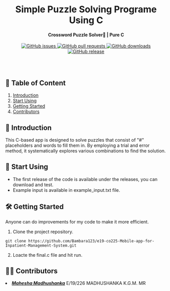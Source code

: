 <div align="center">
  <h1><b>Simple Puzzle Solving Programe Using C</b></h1>
</div>

<h4 align="center">Crossword Puzzle Solver🧩 | Pure C</h4>

<div align="center">
    <a href="https://github.com/bambara123/Food-Delivery-Website-Project-C0226/issues">
        <img src="https://img.shields.io/github/issues/bambara123/Food-Delivery-Website-Project-C0226" alt="GitHub issues">
    </a>
    <a href="https://github.com/bambara123/Food-Delivery-Website-Project-C0226/pulls">
        <img src="https://img.shields.io/github/issues-pr/bambara123/Food-Delivery-Website-Project-C0226" alt="GitHub pull requests">
    </a>
    <a href="https://github.com/bambara123/Food-Delivery-Website-Project-C0226/releases">
        <img src="https://img.shields.io/github/downloads/bambara123/Food-Delivery-Website-Project-C0226/total" alt="GitHub downloads">
    </a>
    <a href="https://github.com/bambara123/Food-Delivery-Website-Project-C0226/releases">
        <img src="https://img.shields.io/github/v/release/bambara123/Food-Delivery-Website-Project-C0226" alt="GitHub release">
    </a>
</div>

<br></br>

## 📜 Table of Content

<ol style="list-style-type: decimal;">
  <li><a href="#Introduction">Introduction</a></li>
  <li><a href="#start-using">Start Using</a></li>
  <li><a href="#getting-started">Getting Started</a></li>
  <li><a href="#contributors">Contributors</a></li>
</ol>


## 🚀 Introduction
This C-based app is designed to solve puzzles that consist of "#" placeholders and words to fill them in. By employing a trial and error method, it systematically explores various combinations to find the solution.

<h2 id="start-using">🎲 Start Using</h2>

- The first release of the code is available under the releases, you can download and test.
- Example input is available in example_input.txt file. 

<h2 id="getting-started">🛠 Getting Started</h2>

Anyone can do improvements for my code to make it more efficient.
1. Clone the project repository.
   
```
git clone https://github.com/Bambara123/e19-co225-Mobile-app-for-Inpatient-Management-System.git
```

2. Loacte the final.c file and hit run.

<h2 id="contributors">🧑‍💻 Contributors</h2>

<li><a href="https://github.com/Madhushanka00"><b><i>Mahesha Madhushanka</i></b></a> E/19/226 MADHUSHANKA K.G.M. MR</li>

